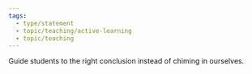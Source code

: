 ```yaml
---
tags:
  - type/statement
  - topic/teaching/active-learning
  - topic/teaching
---
```

Guide students to the right conclusion instead of chiming in ourselves.